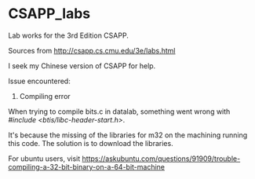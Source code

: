 # CSAPP_labs
Lab works for the 3rd Edition CSAPP.

Sources from http://csapp.cs.cmu.edu/3e/labs.html

I seek my Chinese version of CSAPP for help. 

Issue encountered:

1. Compiling error 

When trying to compile bits.c in datalab, something went wrong with *#include <btis/libc-header-start.h>*.

It's because the missing of the libraries for m32 on the machining running this code. The solution is to download the libraries. 

For ubuntu users, visit https://askubuntu.com/questions/91909/trouble-compiling-a-32-bit-binary-on-a-64-bit-machine
